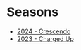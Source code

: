 # Seasons

* [2024 - Crescendo](spectrum3847-home/2024-ultraviolet.md)
* [2023 - Charged Up](seasons/2023-charged-up.md)
